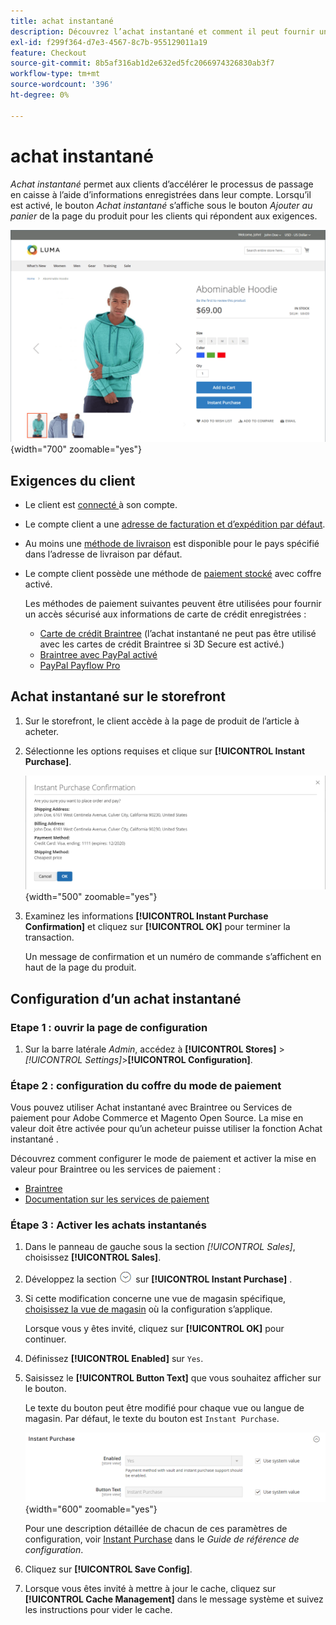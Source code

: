 ```yaml
---
title: achat instantané
description: Découvrez l’achat instantané et comment il peut fournir un passage en caisse rapide pour les comptes clients enregistrés.
exl-id: f299f364-d7e3-4567-8c7b-955129011a19
feature: Checkout
source-git-commit: 8b5af316ab1d2e632ed5fc2066974326830ab3f7
workflow-type: tm+mt
source-wordcount: '396'
ht-degree: 0%

---
```


# achat instantané

_Achat instantané_ permet aux clients d’accélérer le processus de passage en caisse à l’aide d’informations enregistrées dans leur compte. Lorsqu’il est activé, le bouton _Achat instantané_ s’affiche sous le bouton _Ajouter au panier_ de la page du produit pour les clients qui répondent aux exigences.

![Page de produit avec l’option Achat instantané affichée](./assets/storefront-checkout-instant-purchase.png){width="700" zoomable="yes"}

## Exigences du client

- Le client est [ connecté ](../customers/customer-sign-in.md) à son compte.

- Le compte client a une [adresse de facturation et d’expédition par défaut](../customers/account-dashboard-address-book.md).

- Au moins une [méthode de livraison](delivery.md) est disponible pour le pays spécifié dans l’adresse de livraison par défaut.

- Le compte client possède une méthode de [paiement stocké](../stores-purchase/stored-payment-methods.md) avec coffre activé.

  Les méthodes de paiement suivantes peuvent être utilisées pour fournir un accès sécurisé aux informations de carte de crédit enregistrées :

   - [Carte de crédit Braintree](braintree.md) (l’achat instantané ne peut pas être utilisé avec les cartes de crédit Braintree si 3D Secure est activé.)
   - [Braintree avec PayPal activé](braintree.md)
   - [PayPal Payflow Pro](paypal-payflow-pro.md)

## Achat instantané sur le storefront

1. Sur le storefront, le client accède à la page de produit de l’article à acheter.

1. Sélectionne les options requises et clique sur **[!UICONTROL Instant Purchase]**.

   ![Boîte de dialogue de confirmation pour confirmer l’achat instantané](./assets/storefront-checkout-instant-purchase-confirmation.png){width="500" zoomable="yes"}

1. Examinez les informations **[!UICONTROL Instant Purchase Confirmation]** et cliquez sur **[!UICONTROL OK]** pour terminer la transaction.

   Un message de confirmation et un numéro de commande s’affichent en haut de la page du produit.

## Configuration d’un achat instantané

### Etape 1 : ouvrir la page de configuration

1. Sur la barre latérale _Admin_, accédez à **[!UICONTROL Stores]** > _[!UICONTROL Settings]_>**[!UICONTROL Configuration]**.

### Étape 2 : configuration du coffre du mode de paiement

Vous pouvez utiliser Achat instantané avec Braintree ou Services de paiement pour Adobe Commerce et Magento Open Source. La mise en valeur doit être activée pour qu’un acheteur puisse utiliser la fonction Achat instantané .

Découvrez comment configurer le mode de paiement et activer la mise en valeur pour Braintree ou les services de paiement :

- [Braintree](braintree.md)
- [Documentation sur les services de paiement](https://experienceleague.adobe.com/docs/commerce-merchant-services/payment-services/guide-overview.html)

### Étape 3 : Activer les achats instantanés

1. Dans le panneau de gauche sous la section _[!UICONTROL Sales]_, choisissez **[!UICONTROL Sales]**.

1. Développez la section ![Sélecteur d’extension](../assets/icon-display-expand.png) sur **[!UICONTROL Instant Purchase]** .

1. Si cette modification concerne une vue de magasin spécifique, [choisissez la vue de magasin](../configuration-reference/scope-change.md#set-the-scope) où la configuration s’applique.

   Lorsque vous y êtes invité, cliquez sur **[!UICONTROL OK]** pour continuer.

1. Définissez **[!UICONTROL Enabled]** sur `Yes`.

1. Saisissez le **[!UICONTROL Button Text]** que vous souhaitez afficher sur le bouton.

   Le texte du bouton peut être modifié pour chaque vue ou langue de magasin. Par défaut, le texte du bouton est `Instant Purchase`.

   ![Configuration - options d’achat instantané](../configuration-reference/sales/assets/sales-instant-purchase.png){width="600" zoomable="yes"}

   Pour une description détaillée de chacun de ces paramètres de configuration, voir [Instant Purchase](../configuration-reference/sales/sales.md#instant-purchase) dans le _Guide de référence de configuration_.

1. Cliquez sur **[!UICONTROL Save Config]**.

1. Lorsque vous êtes invité à mettre à jour le cache, cliquez sur **[!UICONTROL Cache Management]** dans le message système et suivez les instructions pour vider le cache.
